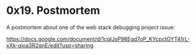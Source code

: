 # 0x19. Postmortem
A postmortem about one of the web stack debugging project issue:

https://docs.google.com/document/d/1cqIJsP98Egd7oP_KYcpctGYT41rL-xXk-qioa3R2qnE/edit?usp=sharing
